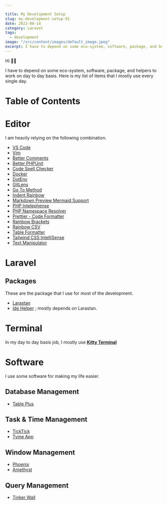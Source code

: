 ```yaml
---

title: My Development Setup
slug: my-development-setup-91
date: 2022-08-14
category: Laravel
tags:
  - development
image: "/src/content/images/default_image.jpeg"
excerpt: I have to depend on some eco-system, software, package, and helpers to work on day to day basis.
---
```


Hi 👋🏻

I have to depend on some eco-system, software, package, and helpers to work on day to day basis.
Here is my list of items that I mostly use every single day.

# Table of Contents

# Editor
I am heavily relying on the following combination.

- [VS Code](https://code.visualstudio.com/)
- [Vim](https://marketplace.visualstudio.com/items?itemName=vscodevim.vim)
- [Better Comments](https://marketplace.visualstudio.com/items?itemName=aaron-bond.better-comments)
- [Better PHPUnit](https://marketplace.visualstudio.com/items?itemName=calebporzio.better-phpunit)
- [Code Spell Checker](https://marketplace.visualstudio.com/items?itemName=streetsidesoftware.code-spell-checker)
- [Docker](https://marketplace.visualstudio.com/items?itemName=ms-azuretools.vscode-docker)
- [DotEnv](https://marketplace.visualstudio.com/items?itemName=mikestead.dotenv)
- [GitLens](https://marketplace.visualstudio.com/items?itemName=eamodio.gitlens)
- [Go To Method](https://marketplace.visualstudio.com/items?itemName=trixnz.go-to-method)
- [Indent Rainbow](https://marketplace.visualstudio.com/items?itemName=oderwat.indent-rainbow)
- [Markdown Preview Mermaid Support](https://marketplace.visualstudio.com/items?itemName=bierner.markdown-mermaid)
- [PHP Intelephense](https://marketplace.visualstudio.com/items?itemName=bmewburn.vscode-intelephense-client)
- [PHP Namespace Resolver](https://marketplace.visualstudio.com/items?itemName=MehediDracula.php-namespace-resolver)
- [Prettier - Code Formatter](https://marketplace.visualstudio.com/items?itemName=esbenp.prettier-vscode)
- [Rainbow Brackets](https://marketplace.visualstudio.com/items?itemName=2gua.rainbow-brackets)
- [Rainbow CSV](https://marketplace.visualstudio.com/items?itemName=mechatroner.rainbow-csv)
- [Table Formatter](https://marketplace.visualstudio.com/items?itemName=shuworks.vscode-table-formatter)
- [Tailwind CSS IntelliSense](https://marketplace.visualstudio.com/items?itemName=bradlc.vscode-tailwindcss)
- [Text Manipulator](https://marketplace.visualstudio.com/items?itemName=adamwalzer.string-converter)

# Laravel

## Packages
These are the package that I use for most of the development.

- [Larastan](https://github.com/nunomaduro/larastan)
- [Ide Helper](https://github.com/barryvdh/laravel-ide-helper) ; mostly depends on Larastan.


# Terminal
In my  day  to day basis job, I mostly use [**Kitty Terminal**](https://sw.kovidgoyal.net/kitty/)

# Software
I use some software for making my life easier.

## Database Management
- [Table Plus](https://tableplus.com/)

## Task & Time Management
- [TickTick](https://ticktick.com/?language=en_US)
- [Tyme App](https://www.tyme-app.com/en/)

## Window Management
- [Phoenix](https://github.com/kasper/phoenix)
- [Amethyst](https://github.com/ianyh/Amethyst)

## Query Management
- [Tinker Wall](https://tinkerwell.app/)
